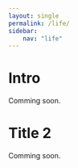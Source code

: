 ```yaml
---
layout: single
permalink: /life/
sidebar:
    nav: "life"
---
```


# Intro
Comming soon.

# Title 2
Comming soon.
